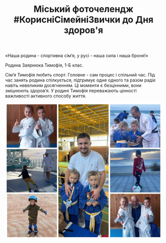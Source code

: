 ﻿---
title: "Міський фоточелендж #КорисніСімейніЗвички до Дня здоров'я"
---

«Наша родина - спортивна сім’я, у русі - наша сила і наша броня!»

Родина Заярнюка Тимофія, 1-Б клас.

Сім’я Тимофія любить спорт.  Головне - сам процес і спільний час.  Під час занять родина спілкується,  підтримує одне одного та разом радіє навіть невеликим досягненням.  Ці моменти є безцінними, вони зміцнюють здоров’я. У родині Тимофія переважають цінності важливості активного способу життя.

![](1.jpg)